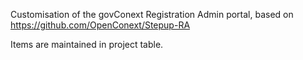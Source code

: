 Customisation of the govConext Registration Admin portal, based on https://github.com/OpenConext/Stepup-RA

Items are maintained in project table.
